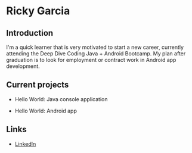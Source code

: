 # Ricky Garcia

## Introduction

I'm a quick learner that is very motivated to start a new career, currently attending the Deep Dive Coding Java + Android Bootcamp. My plan after graduation is to look for employment or contract work in Android app development.

## Current projects

* Hello World: Java console application

* Hello World: Android app

## Links

* [LinkedIn](https://www.linkedin.com/in/ricardo-garcia-7443471b5/)